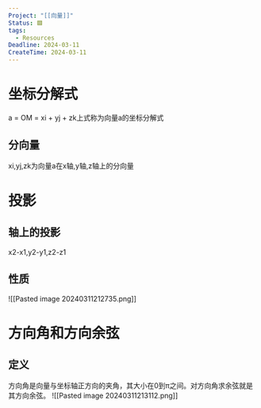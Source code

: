 ```yaml
---
Project: "[[向量]]"
Status: 🟩
tags:
  - Resources
Deadline: 2024-03-11
CreateTime: 2024-03-11
---
```

# 坐标分解式
a = OM = xi + yj + zk上式称为向量a的坐标分解式
<!--ID: 1710164633867-->

## 分向量
xi,yj,zk为向量a在x轴,y轴,z轴上的分向量
<!--ID: 1710164633870-->

# 投影
## 轴上的投影
x2-x1,y2-y1,z2-z1
<!--ID: 1710164633873-->

## 性质
![[Pasted image 20240311212735.png]]
<!--ID: 1710164633876-->

# 方向角和方向余弦
## 定义
方向角是向量与坐标轴正方向的夹角，其大小在0到π之间。对方向角求余弦就是其方向余弦。
![[Pasted image 20240311213112.png]]
<!--ID: 1710164633879-->



